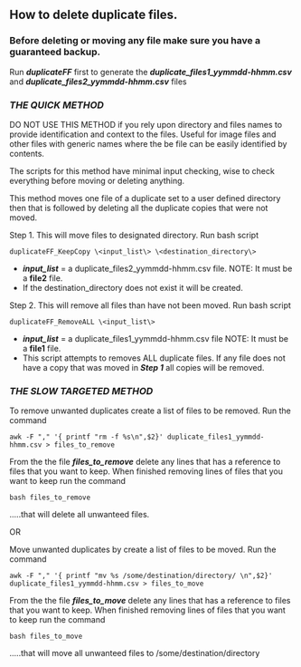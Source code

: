 ## How to delete duplicate files.

### Before deleting or moving any file make sure you have a guaranteed backup.

Run **_duplicateFF_** first to generate the **_duplicate_files1_yymmdd-hhmm.csv_** and **_duplicate_files2_yymmdd-hhmm.csv_** files

### *THE QUICK METHOD* ###
DO NOT USE THIS METHOD if you rely upon directory and files names to provide identification and context to the files. Useful for image files and other files with generic names where the be file can be easily identified by contents. 

The scripts for this method have minimal input checking, wise to check everything before moving or deleting anything.  

This method moves one file of a duplicate set to a user defined directory then that is followed by deleting all the duplicate copies that were not moved. 

Step 1.  This will move files to designated directory. Run bash script 
~~~
duplicateFF_KeepCopy \<input_list\> \<destination_directory\>
~~~
* **_input_list_** = a duplicate_files2_yymmdd-hhmm.csv file.  NOTE: It must be a **file2** file.
* If the destination_directory does not exist it will be created.

Step 2. This will remove all files than have not been moved.  Run bash script
~~~
duplicateFF_RemoveALL \<input_list\>
~~~  
* **_input_list_** = a duplicate_files1_yymmdd-hhmm.csv file  NOTE: It must be a **file1** file.
* This script attempts to removes ALL duplicate files. If any file does not have a copy that was moved in **_Step 1_** all copies will be removed.

### *THE SLOW TARGETED METHOD* ###
To remove unwanted duplicates create a list of files to be removed. Run the command

~~~
awk -F "," '{ printf "rm -f %s\n",$2}' duplicate_files1_yymmdd-hhmm.csv > files_to_remove
~~~

From the the file **_files_to_remove_** delete any lines that has a reference to files that you want to keep.  When finished removing lines of files that you want to keep run the command 

~~~
bash files_to_remove
~~~

.....that will delete all unwanteed files. 

OR

Move unwanted duplicates by create a list of files to be moved. Run the command
~~~
awk -F "," '{ printf "mv %s /some/destination/directory/ \n",$2}' duplicate_files1_yymmdd-hhmm.csv > files_to_move
~~~
From the the file **_files_to_move_** delete any lines that has a reference to files that you want to keep.  When finished removing lines of files that you want to keep run the command 
~~~
bash files_to_move
~~~  

.....that will move all unwanteed files to /some/destination/directory    

